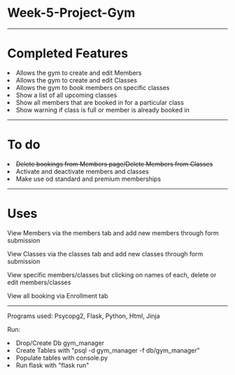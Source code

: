 # Week-5-Project-Gym
<hr>
<h1>Completed Features</h1>
<li>Allows the gym to create and edit Members
<li>Allows the gym to create and edit Classes
<li>Allows the gym to book members on specific classes
<li>Show a list of all upcoming classes
<li>Show all members that are booked in for a particular class
<li>Show warning if class is full or member is already booked in
<hr>
<h1>To do</h1>
<li><s>Delete bookings from Members page/Delete Members from Classes</s>
<li>Activate and deactivate members and classes
<li>Make use od standard and premium memberships

<hr>
<h1>Uses</h1>
<p>View Members via the members tab and add new members through form submission</p>
<p>View Classes via the classes tab and add new classes through form submission</p>
<p>View specific members/classes but clicking on names of each, delete or edit members/classes</p>
<p>View all booking via Enrollment tab</p>

<hr>
Programs used: Psycopg2, Flask,  Python, Html, Jinja

Run:
<li>Drop/Create Db gym_manager
<li>Create Tables with "psql -d gym_manager -f db/gym_manager"
<li>Populate tables with console.py
<li>Run flask with "flask run"
